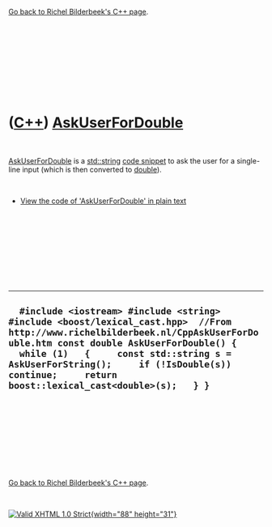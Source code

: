 

[Go back to Richel Bilderbeek's C++ page](Cpp.htm).

 

 

 

 

 

([C++](Cpp.htm)) [AskUserForDouble](CppAskUserForDouble.htm)
============================================================

 

[AskUserForDouble](CppAskUserForDouble.htm) is a
[std::string](CppString.htm) [code snippet](CppCodeSnippets.htm) to ask
the user for a single-line input (which is then converted to
[double](CppDouble.htm)).

 

-   [View the code of 'AskUserForDouble' in plain
    text](CppAskUserForDouble.txt)

 

 

 

 

 

  -----------------------------------------------------------------------------------------------------------------------------------------------------------------------------------------------------------------------------------------------------------------------------------------------------------------------------
  `  #include <iostream> #include <string> #include <boost/lexical_cast.hpp>  //From http://www.richelbilderbeek.nl/CppAskUserForDouble.htm const double AskUserForDouble() {   while (1)   {     const std::string s = AskUserForString();     if (!IsDouble(s)) continue;     return boost::lexical_cast<double>(s);   } }`
  -----------------------------------------------------------------------------------------------------------------------------------------------------------------------------------------------------------------------------------------------------------------------------------------------------------------------------

 

 

 

 

 

[Go back to Richel Bilderbeek's C++ page](Cpp.htm).



 

[![Valid XHTML 1.0 Strict](valid-xhtml10.png){width="88"
height="31"}](http://validator.w3.org/check?uri=referer)
